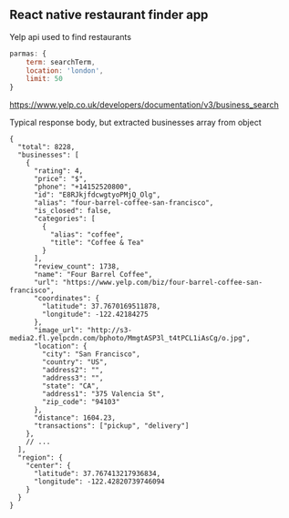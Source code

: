 ## React native restaurant finder app
Yelp api used to find restaurants

```javascript
parmas: {
    term: searchTerm,
    location: 'london',
    limit: 50
}
```

https://www.yelp.co.uk/developers/documentation/v3/business_search

Typical response body, but extracted businesses array from object

```
{
  "total": 8228,
  "businesses": [
    {
      "rating": 4,
      "price": "$",
      "phone": "+14152520800",
      "id": "E8RJkjfdcwgtyoPMjQ_Olg",
      "alias": "four-barrel-coffee-san-francisco",
      "is_closed": false,
      "categories": [
        {
          "alias": "coffee",
          "title": "Coffee & Tea"
        }
      ],
      "review_count": 1738,
      "name": "Four Barrel Coffee",
      "url": "https://www.yelp.com/biz/four-barrel-coffee-san-francisco",
      "coordinates": {
        "latitude": 37.7670169511878,
        "longitude": -122.42184275
      },
      "image_url": "http://s3-media2.fl.yelpcdn.com/bphoto/MmgtASP3l_t4tPCL1iAsCg/o.jpg",
      "location": {
        "city": "San Francisco",
        "country": "US",
        "address2": "",
        "address3": "",
        "state": "CA",
        "address1": "375 Valencia St",
        "zip_code": "94103"
      },
      "distance": 1604.23,
      "transactions": ["pickup", "delivery"]
    },
    // ...
  ],
  "region": {
    "center": {
      "latitude": 37.767413217936834,
      "longitude": -122.42820739746094
    }
  }
}
```